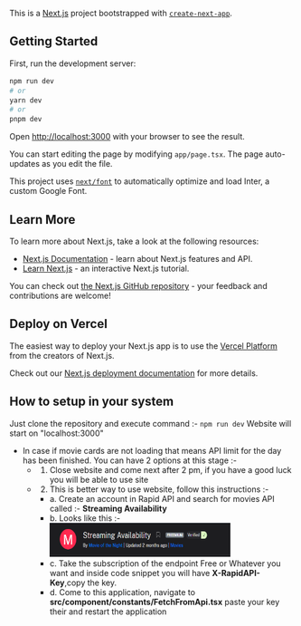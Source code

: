 This is a [Next.js](https://nextjs.org/) project bootstrapped with [`create-next-app`](https://github.com/vercel/next.js/tree/canary/packages/create-next-app).

## Getting Started

First, run the development server:

```bash
npm run dev
# or
yarn dev
# or
pnpm dev
```

Open [http://localhost:3000](http://localhost:3000) with your browser to see the result.

You can start editing the page by modifying `app/page.tsx`. The page auto-updates as you edit the file.

This project uses [`next/font`](https://nextjs.org/docs/basic-features/font-optimization) to automatically optimize and load Inter, a custom Google Font.

## Learn More

To learn more about Next.js, take a look at the following resources:

- [Next.js Documentation](https://nextjs.org/docs) - learn about Next.js features and API.
- [Learn Next.js](https://nextjs.org/learn) - an interactive Next.js tutorial.

You can check out [the Next.js GitHub repository](https://github.com/vercel/next.js/) - your feedback and contributions are welcome!

## Deploy on Vercel

The easiest way to deploy your Next.js app is to use the [Vercel Platform](https://vercel.com/new?utm_medium=default-template&filter=next.js&utm_source=create-next-app&utm_campaign=create-next-app-readme) from the creators of Next.js.

Check out our [Next.js deployment documentation](https://nextjs.org/docs/deployment) for more details.

## How to setup in your system

Just clone the repository and execute command :- ``` npm run dev ```
Website will start on "localhost:3000"

- In case if movie cards are not loading that means API limit for the day has been finished. You can have 2 options at this stage :-
  - 1. Close website and come next after 2 pm, if you have a good luck you will be able to use site
  - 2. This is better way to use website, follow this instructions :-
    - a. Create an account in Rapid API and search for movies API called :- **Streaming Availability**
    - b. Looks like this :-
      <img src="/public/api-logo.png" alt="api logo" width="320px" height="60px"/>
    - c. Take the subscription of the endpoint Free or Whatever you want and inside code snippet you will have **X-RapidAPI-Key**,copy the key.
    - d. Come to this application, navigate to **src/component/constants/FetchFromApi.tsx** paste your key their and restart the application


